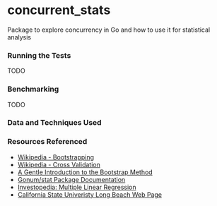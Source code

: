 # concurrent_stats
Package to explore concurrency in Go and how to use it for statistical analysis

### Running the Tests
TODO

### Benchmarking
TODO

### Data and Techniques Used

### Resources Referenced
- [Wikipedia - Bootstrapping](https://en.wikipedia.org/wiki/Bootstrapping_(statistics))
- [Wikipedia - Cross Validation](https://en.wikipedia.org/wiki/Cross-validation_(statistics))
- [A Gentle Introduction to the Bootstrap Method](https://machinelearningmastery.com/a-gentle-introduction-to-the-bootstrap-method/)
- [Gonum/stat Package Documentation](https://pkg.go.dev/gonum.org/v1/gonum@v0.14.0/stat)
- [Investopedia: Multiple Linear Regression](https://www.investopedia.com/terms/m/mlr.asp)
- [California State Univeristy Long Beach Web Page](https://home.csulb.edu/~msaintg/ppa696/696regmx.htm)
